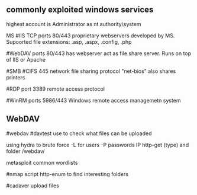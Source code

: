 ## commonly exploited windows services

highest account is Administrator as nt authority\system 

MS #IIS TCP ports 80/443 proprietary webservers developed by MS. Supoorted file extensions: .asp, .aspx, .config, .php

#WebDAV ports 80/443 has webserver act as file share server. Runs on top of IIS or Apache

#SMB #CIFS 445 network file sharing protocol "net-bios" also shares printers

#RDP port 3389 remote access protocol

#WinRM ports 5986/443 Windows remote access managemetn system

## WebDAV
#webdav
#davtest
use to check what files can be uploaded

using hydra to brute force -L for users -P passwords IP http-get (type) and folder /webdav/

metasploit common wordlists

#nmap script http-enum to find interesting folders

#cadaver
upload files
